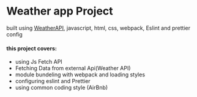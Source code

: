 <h1>Weather app Project</h1>
<p>built using <a href="https://www.weatherapi.com/">WeatherAPI</a>, javascript, html, css, webpack, Eslint and prettier config</p>

<h4>this project covers: </h4>
<ul>
    <li>using Js Fetch API</li>
    <li>Fetching Data from external Api(Weather API)</li>
    <li>module bundeling with webpack and loading styles</li>
    <li>configuring eslint and Prettier</li>
    <li>using common coding style (AirBnb)</li>
</ul>
